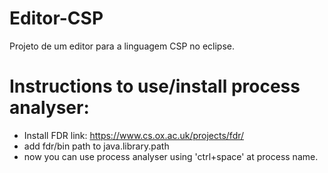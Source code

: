 # Editor-CSP
Projeto de um editor para a linguagem CSP no eclipse.


# Instructions to use/install process analyser:

- Install FDR link: https://www.cs.ox.ac.uk/projects/fdr/
- add fdr/bin path to java.library.path
- now you can use process analyser using 'ctrl+space' at process name.